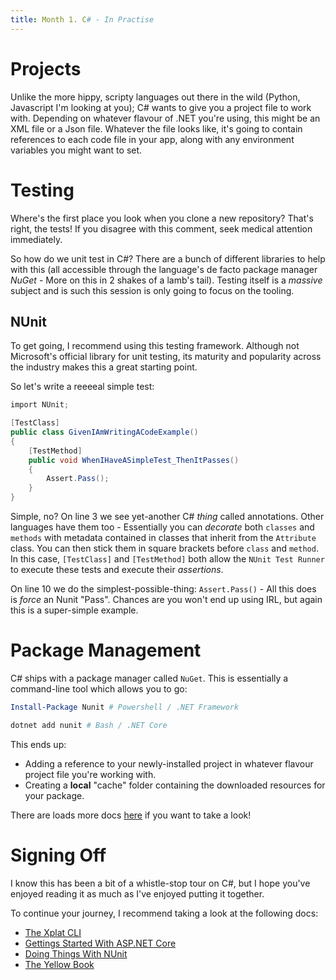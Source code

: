 ```yaml
---
title: Month 1. C# - In Practise
---
```


# Projects
Unlike the more hippy, scripty languages out there in the wild (Python, Javascript I'm looking at you); C# wants to give you a project file to work with. Depending on whatever flavour of .NET you're using, this might be an XML file or a Json file. Whatever the file looks like, it's going to contain references to each code file in your app, along with any environment variables you might want to set.

# Testing
Where's the first place you look when you clone a new repository? That's right, the tests! If you disagree with this comment, seek medical attention immediately.

So how do we unit test in C#? There are a bunch of different libraries to help with this (all accessible through the language's de facto package manager _NuGet_ - More on this in 2 shakes of a lamb's tail). Testing itself is a _massive_ subject and is such this session is only going to focus on the tooling.

## NUnit
To get going, I recommend using this testing framework. Although not Microsoft's official library for unit testing, its maturity and popularity across the industry makes this a great starting point.

So let's write a reeeeal simple test:

```csharp
import NUnit;

[TestClass]
public class GivenIAmWritingACodeExample()
{
    [TestMethod]
    public void WhenIHaveASimpleTest_ThenItPasses()
    {
        Assert.Pass();
    }
}
```

Simple, no? On line 3 we see yet-another C# _thing_ called annotations. Other languages have them too - Essentially you can _decorate_ both `classes` and `methods` with metadata contained in classes that inherit from the `Attribute` class. You can then stick them in square brackets before `class` and `method`. In this case, `[TestClass]` and `[TestMethod]` both allow the `NUnit Test Runner` to execute these tests and execute their _assertions_.

On line 10 we do the simplest-possible-thing: `Assert.Pass()` - All this does is _force_ an Nunit "Pass". Chances are you won't end up using IRL, but again this is a super-simple example.

# Package Management
C# ships with a package manager called `NuGet`. This is essentially a command-line tool which allows you to go:

```powershell
Install-Package Nunit # Powershell / .NET Framework
```

```bash
dotnet add nunit # Bash / .NET Core
```
This ends up:
- Adding a reference to your newly-installed project in whatever flavour project file you're working with.
- Creating a __local__ "cache" folder containing the downloaded resources for your package.

There are loads more docs [here](https://www.nuget.org/) if you want to take a look!

# Signing Off
I know this has been a bit of a whistle-stop tour on C#, but I hope you've enjoyed reading it as much as I've enjoyed putting it together.

To continue your journey, I recommend taking a look at the following docs:

- [The Xplat CLI](https://docs.microsoft.com/en-us/dotnet/core/tutorials/using-with-xplat-cli)
- [Gettings Started With ASP.NET Core](https://docs.microsoft.com/en-us/aspnet/core/getting-started/?view=aspnetcore-2.2&tabs=macos)
- [Doing Things With NUnit](https://github.com/nunit/docs/wiki/NUnit-Documentation)
- [The Yellow Book](http://www.csharpcourse.com/)